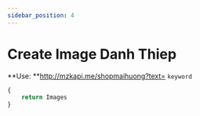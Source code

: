 ```yaml
---
sidebar_position: 4
---
```

# Create Image Danh Thiep


**Use: **http://mzkapi.me/shopmaihuong?text= `keyword`

```jsx title="http://mzkapi.me/shopmaihuong?text1=PhamVanDien&text2=0258965JQK"
{
    return Images
}
```
